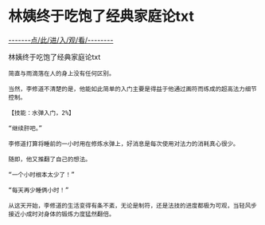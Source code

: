 # 林姨终于吃饱了经典家庭论txt

<a href="https://8h9e.vip/">-------点/此/进/入/观/看/--------</a>

林姨终于吃饱了经典家庭论txt

    简直与雨滴落在人的身上没有任何区别。

    当然，李修道不清楚的是，他能如此简单的入门主要是得益于他通过画符而练成的超高法力细节控制。

    【技能：水弹入门，2%】

    “继续肝吧。”

    李修道打算将睡前的一小时用在修炼水弹上，好消息是每次使用对法力的消耗真心很少。

    随即，他又推翻了自己的想法。

    “一个小时根本太少了！”

    “每天再少睡俩小时！”

    从这天开始，李修道的生活变得有条不紊，无论是制符，还是法技的进度都极为可观，当轻风步接近小成时对身体的锻炼力度猛然翻倍。
